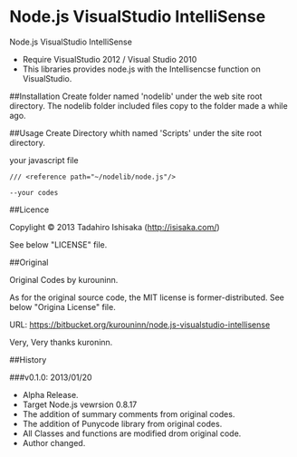 Node.js VisualStudio IntelliSense
===

Node.js VisualStudio IntelliSense

- Require VisualStudio 2012 / Visual Studio 2010
- This libraries provides node.js with the Intellisencse function on VisualStudio. 

##Installation
	Create folder named 'nodelib' under the web site root directory.
	The nodelib folder included files copy to the folder made a while ago.

##Usage
Create Directory whith named 'Scripts' under the site root directory.

your javascript file

	/// <reference path="~/nodelib/node.js"/>

	--your codes
##Licence

Copylight &copy; 2013 Tadahiro Ishisaka (http://isisaka.com/)

See below "LICENSE" file.


##Original

Original Codes by  kurouninn.

As for the original source code, the MIT license is former-distributed. See below "Origina License" file.

URL: <https://bitbucket.org/kurouninn/node.js-visualstudio-intellisense>

Very, Very thanks kuroninn.

##History

###v0.1.0: 2013/01/20

* Alpha Release.
* Target Node.js vewrsion 0.8.17
* The addition of summary comments from original codes.
* The addition of Punycode library from original codes.
* All Classes and functions are modified drom original code.
* Author changed.





